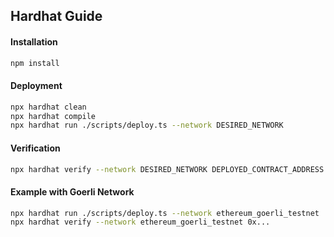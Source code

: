 ## Hardhat Guide

#### Installation
```sh
npm install
```

#### Deployment
```sh
npx hardhat clean
npx hardhat compile
npx hardhat run ./scripts/deploy.ts --network DESIRED_NETWORK
```

#### Verification
```sh
npx hardhat verify --network DESIRED_NETWORK DEPLOYED_CONTRACT_ADDRESS
```

#### Example with Goerli Network
```sh
npx hardhat run ./scripts/deploy.ts --network ethereum_goerli_testnet
npx hardhat verify --network ethereum_goerli_testnet 0x...

```
